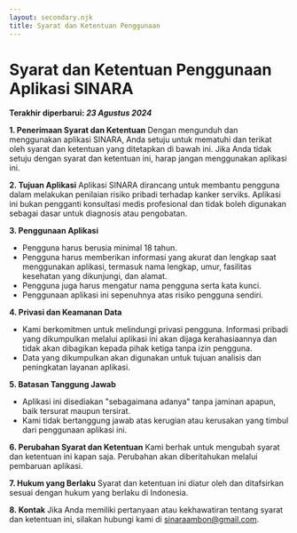```yaml
---
layout: secondary.njk
title: Syarat dan Ketentuan Penggunaan
---
```


# **Syarat dan Ketentuan Penggunaan Aplikasi SINARA**

**Terakhir diperbarui: _23 Agustus 2024_**

**1. Penerimaan Syarat dan Ketentuan**
Dengan mengunduh dan menggunakan aplikasi SINARA, Anda setuju untuk mematuhi dan terikat oleh syarat dan ketentuan yang ditetapkan di bawah ini. Jika Anda tidak setuju dengan syarat dan ketentuan ini, harap jangan menggunakan aplikasi ini.

**2. Tujuan Aplikasi**
Aplikasi SINARA dirancang untuk membantu pengguna dalam melakukan penilaian risiko pribadi terhadap kanker serviks. Aplikasi ini bukan pengganti konsultasi medis profesional dan tidak boleh digunakan sebagai dasar untuk diagnosis atau pengobatan.

**3. Penggunaan Aplikasi**

- Pengguna harus berusia minimal 18 tahun.
- Pengguna harus memberikan informasi yang akurat dan lengkap saat menggunakan aplikasi, termasuk nama lengkap, umur, fasilitas kesehatan yang dikunjungi, dan alamat.
- Pengguna juga harus mengatur nama pengguna serta kata kunci.
- Penggunaan aplikasi ini sepenuhnya atas risiko pengguna sendiri.

**4. Privasi dan Keamanan Data**

- Kami berkomitmen untuk melindungi privasi pengguna. Informasi pribadi yang dikumpulkan melalui aplikasi ini akan dijaga kerahasiaannya dan tidak akan dibagikan kepada pihak ketiga tanpa izin pengguna.
- Data yang dikumpulkan akan digunakan untuk tujuan analisis dan peningkatan layanan aplikasi.

**5. Batasan Tanggung Jawab**

- Aplikasi ini disediakan "sebagaimana adanya" tanpa jaminan apapun, baik tersurat maupun tersirat.
- Kami tidak bertanggung jawab atas kerugian atau kerusakan yang timbul dari penggunaan aplikasi ini.

**6. Perubahan Syarat dan Ketentuan**
Kami berhak untuk mengubah syarat dan ketentuan ini kapan saja. Perubahan akan diberitahukan melalui pembaruan aplikasi.

**7. Hukum yang Berlaku**
Syarat dan ketentuan ini diatur oleh dan ditafsirkan sesuai dengan hukum yang berlaku di Indonesia.

**8. Kontak**
Jika Anda memiliki pertanyaan atau kekhawatiran tentang syarat dan ketentuan ini, silakan hubungi kami di [sinaraambon@gmail.com](mailto:sinaraambon@gmail.com).
